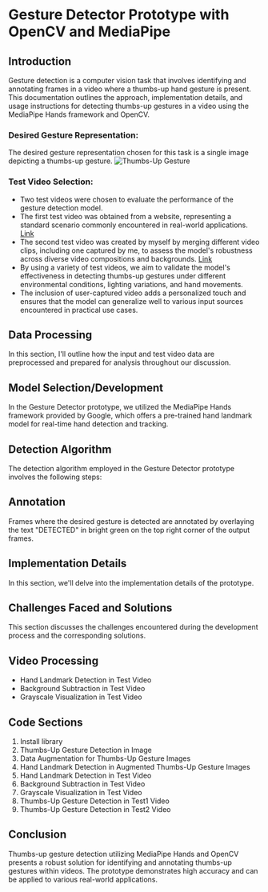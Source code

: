# Gesture Detector Prototype with OpenCV and MediaPipe

## Introduction
Gesture detection is a computer vision task that involves identifying and annotating frames in a video where a thumbs-up hand gesture is present. This documentation outlines the approach, implementation details, and usage instructions for detecting thumbs-up gestures in a video using the MediaPipe Hands framework and OpenCV.

### Desired Gesture Representation:
The desired gesture representation chosen for this task is a single image depicting a thumbs-up gesture.
![Thumbs-Up Gesture](https://media.istockphoto.com/id/1403409986/photo/closeup-of-unknown-group-of-diverse-businesspeople-showing-thumbs-up-sign-and-symbol-in.jpg?s=1024x1024&w=is&k=20&c=FE8uWtuRVU3TZBD9Mv2sljrHn8Zyrr39sBNLo2IiCi8=)

### Test Video Selection:
- Two test videos were chosen to evaluate the performance of the gesture detection model.
- The first test video was obtained from a website, representing a standard scenario commonly encountered in real-world applications. [Link](/content/drive/MyDrive/hand/test2.mp4)
- The second test video was created by myself by merging different video clips, including one captured by me, to assess the model's robustness across diverse video compositions and backgrounds. [Link](/content/drive/MyDrive/hand/test5.mp4)
- By using a variety of test videos, we aim to validate the model's effectiveness in detecting thumbs-up gestures under different environmental conditions, lighting variations, and hand movements.
- The inclusion of user-captured video adds a personalized touch and ensures that the model can generalize well to various input sources encountered in practical use cases.

## Data Processing
In this section, I'll outline how the input and test video data are preprocessed and prepared for analysis throughout our discussion.

## Model Selection/Development
In the Gesture Detector prototype, we utilized the MediaPipe Hands framework provided by Google, which offers a pre-trained hand landmark model for real-time hand detection and tracking.

## Detection Algorithm
The detection algorithm employed in the Gesture Detector prototype involves the following steps:

## Annotation
Frames where the desired gesture is detected are annotated by overlaying the text "DETECTED" in bright green on the top right corner of the output frames.

## Implementation Details
In this section, we'll delve into the implementation details of the prototype.

## Challenges Faced and Solutions
This section discusses the challenges encountered during the development process and the corresponding solutions.

## Video Processing
- Hand Landmark Detection in Test Video
- Background Subtraction in Test Video
- Grayscale Visualization in Test Video

## Code Sections
1. Install library
2. Thumbs-Up Gesture Detection in Image
3. Data Augmentation for Thumbs-Up Gesture Images
4. Hand Landmark Detection in Augmented Thumbs-Up Gesture Images
5. Hand Landmark Detection in Test Video
6. Background Subtraction in Test Video
7. Grayscale Visualization in Test Video
8. Thumbs-Up Gesture Detection in Test1 Video
9. Thumbs-Up Gesture Detection in Test2 Video

## Conclusion
Thumbs-up gesture detection utilizing MediaPipe Hands and OpenCV presents a robust solution for identifying and annotating thumbs-up gestures within videos. The prototype demonstrates high accuracy and can be applied to various real-world applications.

